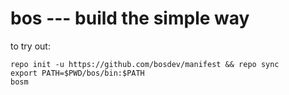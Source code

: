 bos --- build the simple way
============================

to try out:

    repo init -u https://github.com/bosdev/manifest && repo sync
    export PATH=$PWD/bos/bin:$PATH
    bosm
